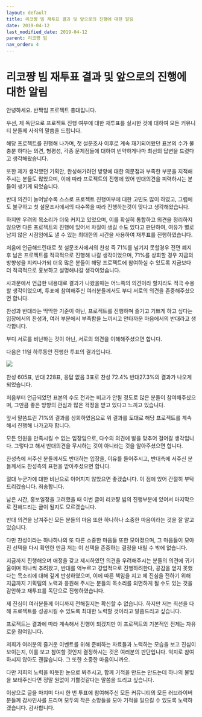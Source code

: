 ```yaml
---
layout: default
title: 리코쨩 빔 재투표 결과 및 앞으로의 진행에 대한 알림
date: 2019-04-12
last_modified_date: 2019-04-12
parent: 리코쨩 빔
nav_order: 4
---
```


# 리코쨩 빔 재투표 결과 및 앞으로의 진행에 대한 알림

안녕하세요. 반짝임 프로젝트 총대입니다.

우선, 제 독단으로 프로젝트 진행 여부에 대한 재투표를 실시한 것에 대하여 모든 커뮤니티 분들께 사죄의 말씀을 드립니다.

해당 프로젝트를 진행해 나가며, 첫 설문조사 이후로 계속 재기되어왔던 표본의 수가 불충분 하다는 의견, 형평성, 각종 문제점들에 대하여 빈약하게나마 최선의 답변을 드렸다고 생각해왔습니다.

또한 제가 생각했던 기획안, 완성해가려던 방향에 대한 의문점과 부족한 부분을 지적해주시는 분들도 많았으며, 이에 따라 프로젝트의 진행에 있어 반대의견을 피력하시는 분들이 생기게 되었습니다.

반대 의견이 늘어날수록 스스로 프로젝트 진행여부에 대한 고민도 많이 하였고, 그럼에도 불구하고 첫 설문조사에서의 다수쪽을 따라 진행하는것이 맞다고 생각해왔습니다.

하지만 우려의 목소리가 더욱 커지고 있었으며, 이를 확실히 통합하고 의견을 정리하지 않으면 다른 프로젝트의 진행에 있어서 차질이 생길 수도 있다고 판단하여, 여유가 별로 남지 않은 시점임에도 낼 수 있는 최대한의 시간을 사용하여 재투표를 진행하였습니다.

처음에 언급해드린대로 첫 설문조사에서의 찬성 즉 71%를 넘기지 못할경우 전면 폐지 후 남은 프로젝트를 적극적으로 진행해 나갈 생각이었으며, 71%를 상회할 경우 지금의 방향성을 지켜나가되 더욱 많은 분들이 해당 프로젝트에 참여하실 수 있도록 지금보다 더 적극적으로 홍보하고 설명해나갈 생각이었습니다.

사과문에서 언급한 내용대로 결과가 나왔을때는 어느쪽의 의견이라 할지라도 적극 수용할 생각이었으며, 투표에 참여해주신 여러분들께서도 부디 서로의 의견을 존중해주셨으면 합니다.

찬성과 반대라는 딱딱한 기준이 아닌, 프로젝트를 진행하며 즐기고 기쁘게 하고 싶다는 입장에서의 찬성과, 여러 부분에서 부족함을 느끼시고 안타까운 마음에서의 반대라고 생각합니다.

부디 서로를 비난하는 것이 아닌, 서로의 의견을 이해해주셨으면 합니다.

다음은 11일 하루동안 진행한 투표의 결과입니다.

![](/assets/images/리코쨩빔-설문결과.jpg)

찬성 605표, 반대 228표, 응답 없음 3표로 찬성 72.4% 반대27.3%의 결과가 나오게 되었습니다.

처음부터 언급되었던 표본의 수도 전과는 비교가 안될 정도로 많은 분들이 참여해주셨으며, 그만큼 좋은 방향의 관심과 많은 걱정을 받고 있다고 느끼고 있습니다.

앞서 말씀드린 71%의 결과를 상회하였음으로 위 결과를 토대로 해당 프로젝트를 계속해서 진행해 나가고자 합니다.

모든 인원을 만족시킬 수 없는 입장임으로, 다수의 의견에 발을 맞추어 걸어갈 생각입니다. 그렇다고 해서 반대의견을 무시하는 것이 아니라는 것을 알아주셨으면 합니다.

찬성측에 서주신 분들께서도 반대하는 입장을, 이유를 들어주시고, 반대측에 서주신 분들께서도 찬성측의 표현을 받아주셨으면 합니다.

절대 누군가에 대한 비난으로 이어지지 않았으면 좋겠습니다. 이 점에 있어 간절히 부탁드리겠습니다. 죄송합니다.

남은 시간, 홍보일정을 고려했을 때 이번 글이 리코쨩 빔의 진행부분에 있어서 마지막으로 전해드리는 글이 될지도 모르겠습니다.

반대 의견을 남겨주신 모든 분들의 마음 또한 하나하나 소중한 마음이라는 것을 잘 알고있습니다.

다만 찬성이라는 하나하나의 또 다른 소중한 마음들 또한 모아졌으며, 그 마음들이 모아진 선택을 다시 확인한 만큼 저는 이 선택을 존중하는 결정을 내릴 수 밖에 없습니다.

지금까지 진행해오며 애정을 갖고 제시하였던 의견을 우려해주시는 분들의 의견에 귀기울이며 하나씩 추려왔고, 반대를 억누르고 강압적으로 진행하려한다, 공감을 얻지 못했다는 목소리에 대해 깊게 반성하였으며, 이에 따른 책임을 지고 제 진심을 전하기 위해 지금까지 기획팀의 노력과 응원해 주시는 분들의 목소리를 외면하게 될 수도 있는 것을 감안하고 재투표를 독단으로 진행하였습니다.

제 진심이 여러분들께 어디까지 전해질지는 확신할 수 없습니다. 하지만 저는 최선을 다해 프로젝트를 성공시킬 수 있도록 최대한 노력할 것이라고 말씀드리고 싶습니다.

프로젝트는 결과에 따라 계속해서 진행이 되겠지만 이 프로젝트의 기본적인 전제는 자유로운 참여입니다.

저희가 여러분의 즐거운 이벤트를 위해 준비하는 자료들과 노력하는 모습을 보고 진심이 보이는지, 이를 보고 참여할 것인지 결정하시는 것은 여러분의 판단입니다. 억지로 참여하시지 않아도 괜찮습니다. 그 또한 소중한 마음이니까요.

다만 저희의 노력을 따듯한 눈으로 봐주시고, 함께 기적을 만드는 만드는데 하나의 불빛을 보태주신다면 정말 원없이 기쁠것같다는 말씀을 드리고 싶습니다.

이상으로 글을 마치며 다시 한 번 투표에 참여해주신 모든 커뮤니티의 모든 러브라이버 분들께 감사인사를 드리며 모두의 작은 소망들을 모아 기적을 일으킬 수 있도록 노력하겠습니다. 감사합니다.
